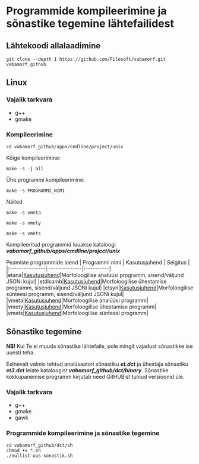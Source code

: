 # Programmide kompileerimine ja sõnastike tegemine lähtefailidest

## Lähtekoodi allalaadimine

```cmdline
git clone --depth 1 https://github.com/Filosoft/vabamorf.git vabamorf_github
```

## Linux

### Vajalik tarkvara

* g++
* gmake

### Kompileerimine

```cmdline
cd vabamorf_github/apps/cmdline/project/unix
```

Kõige kompileerimine:

```cmdline
make -s -j all
```

Ühe programmi kompileerimine:

```cmdline
make -s PROGRAMMI_NIMI
```

Näited

```cmdline
make -s vmeta
```

```cmdline
make -s vmety
```

```cmdline
make -s vmets
```

Kompileeritud programmid luuakse kataloogi **_vabamorf_github/apps/cmdline/project/unix_**

Peamiste programmide loend
| Programmi nimi | Kasutusjuhend | Selgitus |
|:---------------|:--------------|:----------|
|etana|[Kasutusjuhend](https://github.com/Filosoft/vabamorf/tree/2022_09_09/apps/cmdline/etana#readme)|Morfoloogilise analüüsi programm, sisend/väljund JSONi kujul|
|etdisamb|[Kasutusjuhend](https://github.com/Filosoft/vabamorf/blob/2022_09_09/apps/cmdline/etdisamb/readme.txt)|Morfoloogilise ühestamise programm, sisend/väljund JSONi kujul|
|etsyn|[Kasutusjuhend](https://github.com/Filosoft/vabamorf/blob/2022_09_09/apps/cmdline/etsyn/readme.txt)|Morfoloogilise sünteesi programm, sisend/väljund JSONi kujul|
|vmeta|[Kasutusjuhend](https://github.com/Filosoft/vabamorf/tree/2022_09_09/apps/cmdline/vmeta)|Morfoloogilise analüüsi programm|
|vmety|[Kasutusjuhend](https://github.com/Filosoft/vabamorf/blob/2022_09_09/apps/cmdline/vmety/LOEMIND.md)|Morfoloogilise ühestamise programm|
|vmets|[Kasutusjuhend](https://github.com/Filosoft/vabamorf/blob/2022_09_09/apps/cmdline/vmets/LOEMIND.md)|Morfoloogilise sünteesi programm|

## Sõnastike tegemine

**NB!** Kui Te ei muuda sõnastike lähtefaile, pole mingit vajadust sõnastikke ise uuesti teha.

Eelnevalt valmis tehtud analüsaatori sõnastiku **_et.dct_** ja
ühestaja sõnastiku **_et3.dct_** leiate kataloogist **_vabamorf_github/dct/binary_**. Sõnastike kokkupanemise programm kirjutab need GitHUBist tulnud versioonid üle.

### Vajalik tarkvara

* g++
* gmake
* gawk

### Programmide kompileerimine ja sõnastike tegemine

```cmdline
cd vabamorf_github/dct/sh
chmod +x *.sh
./nullist-uus-sonastik.sh
```





